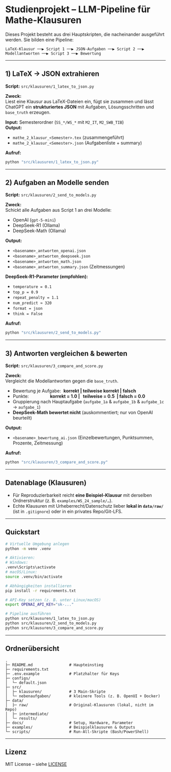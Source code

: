 # Studienprojekt – LLM-Pipeline für Mathe-Klausuren

Dieses Projekt besteht aus drei Hauptskripten, die nacheinander ausgeführt werden. Sie bilden eine Pipeline:

```
LaTeX-Klausur ──▶ Script 1 ──▶ JSON-Aufgaben ──▶ Script 2 ──▶ Modellantworten ──▶ Script 3 ──▶ Bewertung
```

---

## 1) LaTeX → JSON extrahieren
**Script:** `src/klausuren/1_latex_to_json.py`  

**Zweck:**  
Liest eine Klausur aus LaTeX-Dateien ein, fügt sie zusammen und lässt ChatGPT ein **strukturiertes JSON** mit Aufgaben, Lösungsschritten und `base_truth` erzeugen.

**Input:** Semesterordner (`SS_*/WS_*` mit `M2_IT`, `M2_SWB_TIB`)  
**Output:**  
- `mathe_2_klausur_<Semester>.tex` (zusammengeführt)  
- `mathe_2_klausur_<Semester>.json` (Aufgabenliste + summary)

**Aufruf:**
```bash
python "src/klausuren/1_latex_to_json.py"
```

---

## 2) Aufgaben an Modelle senden
**Script:** `src/klausuren/2_send_to_models.py`  

**Zweck:**  
Schickt alle Aufgaben aus Script 1 an drei Modelle:
- OpenAI (`gpt-5-mini`)
- DeepSeek-R1 (Ollama)
- DeepSeek-Math (Ollama)

**Output:**  
- `<basename>_antworten_openai.json`  
- `<basename>_antworten_deepseek.json`  
- `<basename>_antworten_math.json`  
- `<basename>_antworten_summary.json` (Zeitmessungen)

**DeepSeek-R1-Parameter (empfohlen):**  
- `temperature = 0.1`  
- `top_p = 0.9`  
- `repeat_penalty = 1.1`  
- `num_predict ≈ 320`
- `format = json`
- `think = False`

**Aufruf:**
```bash
python "src/klausuren/2_send_to_models.py"
```

---

## 3) Antworten vergleichen & bewerten
**Script:** `src/klausuren/3_compare_and_score.py`  

**Zweck:**  
Vergleicht die Modellantworten gegen die `base_truth`.  

- Bewertung je Aufgabe: &nbsp;**korrekt | teilweise korrekt | falsch**  
- Punkte:&nbsp;&nbsp;&nbsp;&nbsp;&nbsp;&nbsp;&nbsp;&nbsp;&nbsp;&nbsp;&nbsp;&nbsp;&nbsp;&nbsp;&nbsp;&nbsp;&nbsp;**korrekt = 1.0 |&nbsp;&nbsp; teilweise = 0.5  &nbsp;| falsch = 0.0**
- Gruppierung nach Hauptaufgabe (`aufgabe_1a` & `aufgabe_1b` & `aufgabe_1c` → `aufgabe_1`)  
- **DeepSeek-Math bewertet nicht** (auskommentiert; nur von OpenAI beurteilt)

**Output:**  
- `<basename>_bewertung_ai.json` (Einzelbewertungen, Punktsummen, Prozente, Zeitmessung)

**Aufruf:**
```bash
python "src/klausuren/3_compare_and_score.py"
```

---

## Datenablage (Klausuren)
- Für Reproduzierbarkeit reicht **eine Beispiel-Klausur** mit derselben Ordnerstruktur (z. B. `examples/WS_24_sample/…`).  
- Echte Klausuren mit Urheberrecht/Datenschutz lieber **lokal in `data/raw/`** (ist in `.gitignore`) oder in ein privates Repo/Git-LFS.

---

## Quickstart

```bash
# Virtuelle Umgebung anlegen
python -m venv .venv

# Aktivieren:
# Windows:
.venv\Scripts\activate
# macOS/Linux:
source .venv/bin/activate

# Abhängigkeiten installieren
pip install -r requirements.txt

# API-Key setzen (z. B. unter Linux/macOS)
export OPENAI_API_KEY="sk-..."

# Pipeline ausführen
python src/klausuren/1_latex_to_json.py
python src/klausuren/2_send_to_models.py
python src/klausuren/3_compare_and_score.py
```

---

## Ordnerübersicht

```
.
├─ README.md                # Haupteinstieg
├─ requirements.txt
├─ .env.example             # Platzhalter für Keys
├─ configs/
│  └─ default.json
├─ src/
│  ├─ klausuren/            # 3 Main-Skripte
│  └─ nebenaufgaben/        # kleinere Tools (z. B. OpenUI + Docker)
├─ data/
│  ├─ raw/                  # Original-Klausuren (lokal, nicht im Repo)
│  ├─ intermediate/
│  └─ results/
├─ docs/                    # Setup, Hardware, Parameter
├─ examples/                # Beispielklausuren & Outputs
└─ scripts/                 # Run-All-Skripte (Bash/PowerShell)
```

---

## Lizenz
MIT License – siehe [LICENSE](LICENSE)
